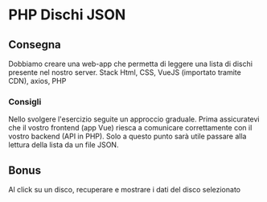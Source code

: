 # PHP Dischi JSON

## Consegna

Dobbiamo creare una web-app che permetta di leggere una lista di dischi presente nel nostro server.
Stack
Html, CSS, VueJS (importato tramite CDN), axios, PHP

### Consigli

Nello svolgere l'esercizio seguite un approccio graduale.
Prima assicuratevi che il vostro frontend (app Vue) riesca a comunicare correttamente con il vostro backend (API in PHP).
Solo a questo punto sarà utile passare alla lettura della lista da un file JSON.

## Bonus

Al click su un disco, recuperare e mostrare i dati del disco selezionato

